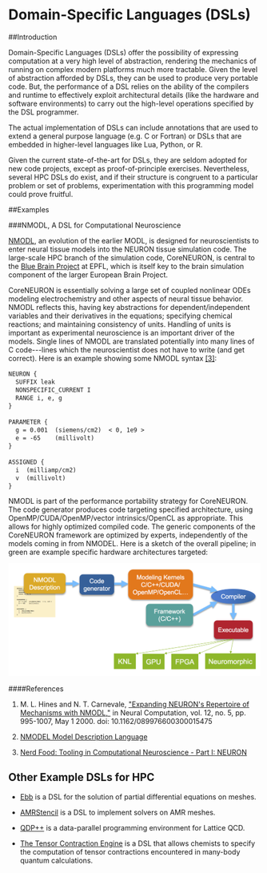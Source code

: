 # Domain-Specific Languages (DSLs)

##Introduction 

Domain-Specific Languages (DSLs) offer the possibility of expressing computation 
at a very high level of abstraction, rendering the mechanics of running on complex 
modern platforms much more tractable. Given the level of abstraction afforded by DSLs, they
can be used to produce very portable code. 
But, the performance of a DSL relies on the ability of the
compilers and runtime to effectively exploit architectural details (like the hardware 
and software environments) to carry out the high-level operations specified by the DSL programmer. 

The actual implementation of DSLs can include annotations that are used to extend a general purpose
language (e.g. C or Fortran) or DSLs that are embedded in higher-level languages like Lua, Python, or R.  

Given the current state-of-the-art for DSLs, they are seldom adopted for new code projects, except
as proof-of-principle exercises. Nevertheless, several HPC DSLs do exist, and if their structure is
congruent to a particular problem or set of problems, experimentation with this programming model 
could prove fruitful. 

##Examples

###NMODL, A DSL for Computational Neuroscience

[NMODL](http://www.neuron.yale.edu/neuron/static/docs/help/neuron/nmodl/nmodl.html),
an evolution of the earlier MODL, is designed for neuroscientists to enter
neural tissue models into the NEURON tissue simulation code. The large-scale
HPC branch of the simulation code, CoreNEURON, is central to the [Blue Brain
Project](http://bluebrain.epfl.ch/) at EPFL, which is itself key to the brain
simulation component of the larger European Brain Project.

CoreNEURON is essentially solving a large set of coupled nonlinear ODEs
modeling electrochemistry and other aspects of neural tissue behavior. NMODL
reflects this, having key abstractions for dependent/independent variables and
their derivatives in the equations; specifying chemical reactions; and
maintaining consistency of units. Handling of units is important as
experimental neuroscience is an important driver of the models. Single lines
of NMODL are translated potentially into many lines of C code---lines which
the neuroscientist does not have to write (and get correct). Here is an
example showing some NMODL syntax [[3]](#nmodl_blog_post):

```
NEURON {
  SUFFIX leak
  NONSPECIFIC_CURRENT I
  RANGE i, e, g
}

PARAMETER {
  g = 0.001  (siemens/cm2)  < 0, 1e9 >
  e = -65    (millivolt)
}

ASSIGNED {
  i  (milliamp/cm2)
  v  (millivolt)
}
```

NMODL is part of the performance portability strategy for CoreNEURON. The code
generator produces code targeting specified architecture, using
OpenMP/CUDA/OpenMP/vector intrinsics/OpenCL as appropriate. This allows for
highly optimized compiled code. The generic components of the CoreNEURON
framework are optimized by experts, independently of the models coming in from
NMODEL. Here is a sketch of the overall pipeline; in green are example
specific hardware architectures targeted:

![CoreNEURON pipeline](CoreNEURONPipeline.png)

####References

1. M. L. Hines and N. T. Carnevale, ["Expanding NEURON's Repertoire of
Mechanisms with
NMODL,"](http://ieeexplore.ieee.org/stamp/stamp.jsp?tp=&arnumber=6789741&isnumber=6789470)
in Neural Computation, vol. 12, no. 5, pp. 995-1007, May 1 2000.  doi:
10.1162/089976600300015475

2. [NMODEL Model Description Language](http://www.neuron.yale.edu/neuron/static/docs/help/neuron/nmodl/nmodl.html)

3. <a name="nmodl_blog_post"></a>[Nerd Food: Tooling in Computational Neuroscience - Part I: NEURON](http://mcraveiro.blogspot.com/2015/11/nerd-food-tooling-in-computational.html)

## Other Example DSLs for HPC

* [Ebb](http://ebblang.org/) is a DSL for the solution of partial differential equations on meshes. 

* [AMRStencil](https://crd.lbl.gov/departments/applied-mathematics/ANAG/research/d-tec-amrstencil/) is a DSL to implement solvers on AMR meshes.

* [QDP++](http://usqcd-software.github.io/qdpxx/) is a data-parallel programming environment for Lattice QCD.

* [The Tensor Contraction Engine](http://www.csc.lsu.edu/~gb/TCE/) is a DSL that allows chemists to specify the computation of tensor contractions encountered in many-body quantum calculations.


